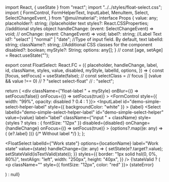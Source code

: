 import React, { useState } from "react";
import "../../styles/float-select.css";
import {
  FormControl,
  FormHelperText,
  InputLabel,
  MenuItem,
  Select,
  SelectChangeEvent,
} from "@mui/material";
interface Props {
  value: any;
  placeholder?: string; //placeholder text
  styles?: React.CSSProperties; //additional styles object
  handleChange: (event: SelectChangeEvent<HTMLInputElement>) => void;
  // onChange: (event: ChangeEvent<HTMLSelectElement>) => void;
  label?: string; //Label Text
  id?: "selact" | "normal" | "date"; //Type of input field. By default, text
  labelId: string;
  className?: string; //Additional CSS classes for the component
  disabled?: boolean;
  myStyle?: String;
  options: any[];
}
// const [age, setAge] = React.useState<any>("");

export const FloatSelect: React.FC<Props> = ({
  placeholder,
  handleChange,
  label,
  id,
  className,
  styles,
  value,
  disabled,
  myStyle,
  labelId,
  options,
}) => {
  const [focus, setFocus] = useState(false);
  // const selectClass =
  //   focus || (value && value !== 0)
  //     ? "select select-float"
  //     : "select";

  return (
    <div
      className={"float-label " + myStyle}
      onBlur={() => setFocus(false)}
      onFocus={() => setFocus(true)}
    >
      <FormControl style={{ width: "99%", opacity: disabled ? 0.4 : 1 }}>
        <InputLabel
          id="demo-simple-select-helper-label"
          style={{ backgroundColor: "white" }}
        >
          {label}
        </InputLabel>
        <Select
          labelId="demo-simple-select-helper-label"
          id="demo-simple-select-helper"
          value={value}
          label="label"
          className={"input " + className}
          style={styles ? styles : { fontSize: "12px" }}
          disabled={disabled}
          onChange={handleChange}
          onFocus={() => setFocus(true)}
        >
          {options?.map((e: any) => (
            <MenuItem value={e?.value}>{e?.label}</MenuItem>
          ))}
        </Select>
        {/* <FormHelperText>Without label</FormHelperText> */}
      </FormControl>
    </div>
  );
};




<FloatSelect
              labelId={"Work state"}
              options={locationName}
              label="Work state"
              value={state}
              handleChange={(e: any) => {
                setState(e?.target?.value);
                setStateValid(isTextValid(state));
              }}
              styles={{
                border: "1px solid hsl(0, 0%, 80%)",
                textAlign: "left",
                width: "250px",
                height: "40px",
              }}
            />
            {!stateValid ? (
              <p className="" style={{ fontSize: "12px", color: "red" }}>
                {stateError}
              </p>
            ) : null}


            
